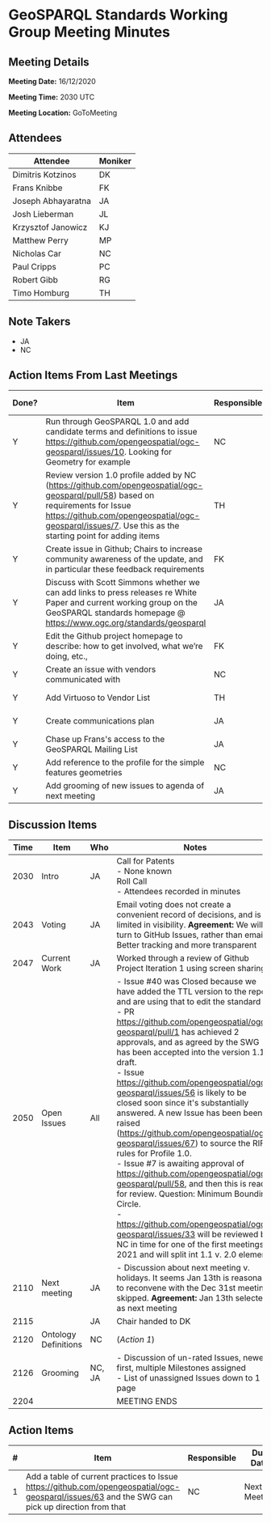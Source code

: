 # GeoSPARQL Standards Working Group Meeting Minutes
## Meeting Details
**Meeting Date:** 16/12/2020

**Meeting Time:** 2030 UTC

**Meeting Location:** GoToMeeting

## Attendees
Attendee | Moniker |
---- | ---- |
Dimitris Kotzinos | DK |
Frans Knibbe | FK |
Joseph Abhayaratna | JA |
Josh Lieberman | JL |
Krzysztof Janowicz | KJ |
Matthew Perry | MP |
Nicholas Car | NC |
Paul Cripps | PC |
Robert Gibb | RG |
Timo Homburg | TH |

## Note Takers
- JA
- NC

## Action Items From Last Meetings
Done? | Item | Responsible | Due Date |
---- | ---- | ---- | ---- |
Y | Run through GeoSPARQL 1.0 and add candidate terms and definitions to issue https://github.com/opengeospatial/ogc-geosparql/issues/10. Looking for Geometry for example | NC | Next Meeting |
Y | Review version 1.0 profile added by NC (https://github.com/opengeospatial/ogc-geosparql/pull/58) based on requirements for Issue https://github.com/opengeospatial/ogc-geosparql/issues/7. Use this as the starting point for adding items | TH | Next Meeting |
Y | Create issue in Github; Chairs to increase community awareness of the update, and in particular these feedback requirements | FK | Next Meeting |
Y | Discuss with Scott Simmons whether we can add links to press releases re White Paper and current working group on the GeoSPARQL standards homepage @ https://www.ogc.org/standards/geosparql | JA | Next Meeting |
Y | Edit the Github project homepage to describe: how to get involved, what we’re doing, etc., | FK | Next Meeting |
Y | Create an issue with vendors communicated with | NC | Next Meeting |
Y | Add Virtuoso to Vendor List | TH | Next Meeting |
Y | Create communications plan | JA | Next Meeting |
Y | Chase up Frans's access to the GeoSPARQL Mailing List | JA | Next Meeting |
Y | Add reference to the profile for the simple features geometries | NC | Next Meeting |
Y | Add grooming of new issues to agenda of next meeting | JA | Next Meeting |

## Discussion Items
Time | Item | Who | Notes |
---- | ---- | ---- | ---- |
2030 | Intro | JA | Call for Patents <BR/> - None known <BR/> Roll Call <BR/> - Attendees recorded in minutes |
2043 | Voting | JA | Email voting does not create a convenient record of decisions, and is limited in visibility. **Agreement:** We will turn to GitHub Issues, rather than email. Better tracking and more transparent |
2047 | Current Work | JA | Worked through a review of Github Project Iteration 1 using screen sharing |
2050 | Open Issues | All | - Issue #40 was Closed because we have added the TTL version to the repo and are using that to edit the standard <BR/> - PR https://github.com/opengeospatial/ogc-geosparql/pull/1 has achieved 2 approvals, and as agreed by the SWG has been accepted into the version 1.1 draft. <BR/> - Issue https://github.com/opengeospatial/ogc-geosparql/issues/56 is likely to be closed soon since it's substantially answered. A new Issue has been been raised (https://github.com/opengeospatial/ogc-geosparql/issues/67) to source the RIF rules for Profile 1.0. <BR/> - Issue #7  is awaiting approval of https://github.com/opengeospatial/ogc-geosparql/pull/58, and then this is ready for review. Question: Minimum Bounding Circle. <BR/> - https://github.com/opengeospatial/ogc-geosparql/issues/33 will be reviewed by NC in time for one of the first meetings in 2021 and will split int 1.1 v. 2.0 elements |
2110 | Next meeting | JA | - Discussion about next meeting v. holidays. It seems Jan 13th is reasonable to reconvene with the Dec 31st meeting skipped. **Agreement:** Jan 13th selected as next meeting |
2115 | | JA | Chair handed to DK |
2120 | Ontology Definitions | NC | (*Action 1*) |
2126 | Grooming | NC, JA | - Discussion of un-rated Issues, newest first, multiple Milestones assigned <BR/> - List of unassigned Issues down to 1 page |
2204 | | | MEETING ENDS |

## Action Items
\# | Item | Responsible | Due Date |
---- | ---- | ---- | ---- |
1 | Add a table of current practices to Issue https://github.com/opengeospatial/ogc-geosparql/issues/63 and the SWG can pick up direction from that | NC | Next Meeting |
